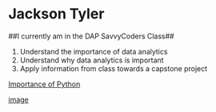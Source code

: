 # Jackson Tyler
##I currently am in the DAP SavvyCoders Class##
1. Understand the importance of data analytics
2. Understand why data analytics is important
3. Apply information from class towards a capstone project

[Importance of Python](https://www.discoverdatascience.org/articles/what-is-python-used-for-why-is-it-important-to-learn/)

[image](https://github.com/user-attachments/assets/d948dba8-6185-4d3f-b3d8-ce49a5710a35)

